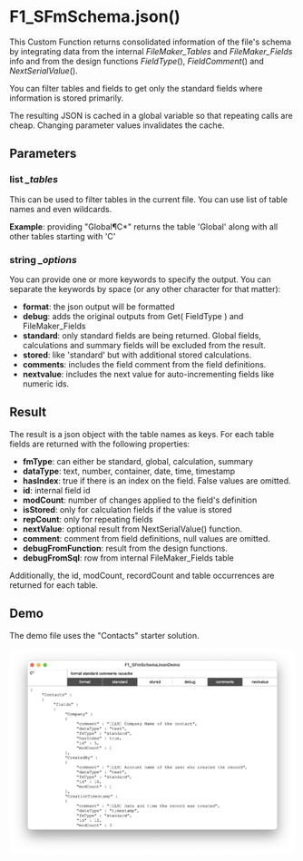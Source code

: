 # F1_SFmSchema.json()

This Custom Function returns consolidated information of the file's schema by integrating data from  the internal *FileMaker_Tables* and *FileMaker_Fields* info and from the design functions *FieldType*(), *FieldComment*() and *NextSerialValue*().

You can filter tables and fields to get only the standard fields where information is stored primarily.  

The resulting JSON is cached in a global variable so that repeating calls are cheap. Changing parameter values invalidates the cache. 



## Parameters



### list *_tables*

This can be used to filter tables in the current file. You can use list of table names and even wildcards. 

**Example**: providing "Global¶C*" returns the table 'Global' along with all other tables starting with 'C'



### string *_options*

You can provide one or more keywords to specify the output. You can separate the keywords by space (or any other character for that matter):

- **format**: the json output will be formatted
- **debug**: adds the original outputs from Get( FieldType ) and FileMaker_Fields
- **standard**: only standard fields are being returned. Global fields, calculations and summary fields will be excluded from the result.
- **stored**: like 'standard' but with additional stored calculations.
- **comments**: includes the field comment from the field definitions.
- **nextvalue**: includes the next value for auto-incrementing fields like numeric ids.



## Result

The result is a json object with the table names as keys. For each table fields are returned with the following properties:

- **fmType**: can either be standard, global, calculation, summary
- **dataType**: text, number, container, date, time, timestamp
- **hasIndex**: true if there is an index on the field. False values are omitted.
- **id**: internal field id
- **modCount**: number of changes applied to the field's definition
- **isStored**: only for calculation fields if the value is stored
- **repCount**: only for repeating fields
- **nextValue**: optional result from NextSerialValue() function. 
- **comment**: comment from field definitions, null values are omitted.
- **debugFromFunction**: result from the design functions.
- **debugFromSql**: row from internal FileMaker_Fields table

Additionally, the id, modCount, recordCount and table occurrences are returned for each table.



## Demo

The demo file uses the "Contacts" starter solution.

![screenshot](screenshot.png)